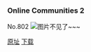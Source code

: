 ### Online Communities 2
No.802
![图片不见了~~~](https://imgs.xkcd.com/comics/online_communities_2.png)

[原址](https://xkcd.com//802) [下载](https://imgs.xkcd.com/comics/online_communities_2.png)

